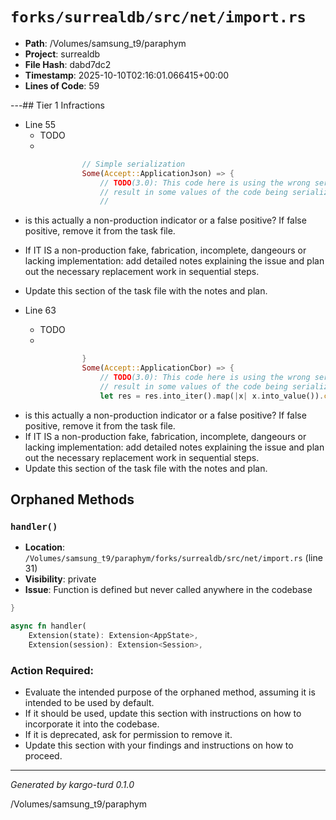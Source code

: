 # `forks/surrealdb/src/net/import.rs`

- **Path**: /Volumes/samsung_t9/paraphym
- **Project**: surrealdb
- **File Hash**: dabd7dc2  
- **Timestamp**: 2025-10-10T02:16:01.066415+00:00  
- **Lines of Code**: 59

---## Tier 1 Infractions 


- Line 55
  - TODO
  - 

```rust
				// Simple serialization
				Some(Accept::ApplicationJson) => {
					// TODO(3.0): This code here is using the wrong serialization method which might
					// result in some values of the code being serialized wrong.
					//
```

- is this actually a non-production indicator or a false positive? If false positive, remove it from the task file.
- If IT IS a non-production fake, fabrication, incomplete, dangeours or lacking implementation: add detailed notes explaining the issue and plan out the necessary replacement work in sequential steps. 
- Update this section of the task file with the notes and plan.


- Line 63
  - TODO
  - 

```rust
				}
				Some(Accept::ApplicationCbor) => {
					// TODO(3.0): This code here is using the wrong serialization method which might
					// result in some values of the code being serialized wrong.
					let res = res.into_iter().map(|x| x.into_value()).collect::<Value>();
```

- is this actually a non-production indicator or a false positive? If false positive, remove it from the task file.
- If IT IS a non-production fake, fabrication, incomplete, dangeours or lacking implementation: add detailed notes explaining the issue and plan out the necessary replacement work in sequential steps. 
- Update this section of the task file with the notes and plan.

## Orphaned Methods


### `handler()`

- **Location**: `/Volumes/samsung_t9/paraphym/forks/surrealdb/src/net/import.rs` (line 31)
- **Visibility**: private
- **Issue**: Function is defined but never called anywhere in the codebase

```rust
}

async fn handler(
	Extension(state): Extension<AppState>,
	Extension(session): Extension<Session>,
```

### Action Required:

- Evaluate the intended purpose of the orphaned method, assuming it is intended to be used by default.
- If it should be used, update this section with instructions on how to incorporate it into the codebase.
- If it is deprecated, ask for permission to remove it.
- Update this section with your findings and instructions on how to proceed.

---

*Generated by kargo-turd 0.1.0*

/Volumes/samsung_t9/paraphym